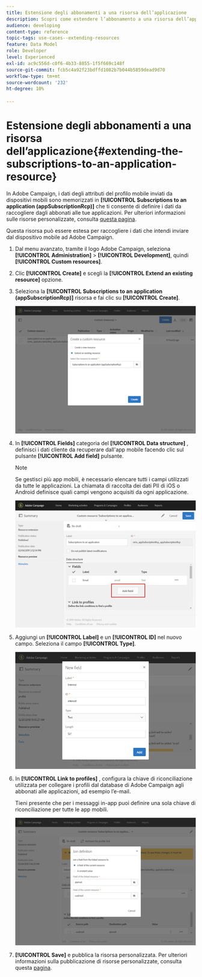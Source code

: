 ```yaml
---
title: Estensione degli abbonamenti a una risorsa dell’applicazione
description: Scopri come estendere l’abbonamento a una risorsa dell’applicazione
audience: developing
content-type: reference
topic-tags: use-cases--extending-resources
feature: Data Model
role: Developer
level: Experienced
exl-id: ac9c556d-c0f6-4b33-8855-1f5f669c148f
source-git-commit: fcb5c4a92f23bdffd1082b7b044b5859dead9d70
workflow-type: tm+mt
source-wordcount: '232'
ht-degree: 10%

---
```


# Estensione degli abbonamenti a una risorsa dell’applicazione{#extending-the-subscriptions-to-an-application-resource}

In Adobe Campaign, i dati degli attributi del profilo mobile inviati da dispositivi mobili sono memorizzati in **[!UICONTROL Subscriptions to an application (appSubscriptionRcp)]** che ti consente di definire i dati da raccogliere dagli abbonati alle tue applicazioni. Per ulteriori informazioni sulle risorse personalizzate, consulta [questa pagina](../../developing/using/key-steps-to-add-a-resource.md).

Questa risorsa può essere estesa per raccogliere i dati che intendi inviare dal dispositivo mobile ad Adobe Campaign.

1. Dal menu avanzato, tramite il logo Adobe Campaign, seleziona **[!UICONTROL Administration]** > **[!UICONTROL Development]**, quindi **[!UICONTROL Custom resources]**.
1. Clic **[!UICONTROL Create]** e scegli la **[!UICONTROL Extend an existing resource]** opzione.
1. Seleziona la **[!UICONTROL Subscriptions to an application (appSubscriptionRcp)]** risorsa e fai clic su **[!UICONTROL Create]**.

   ![](assets/in_app_personal_data_4.png)

1. In **[!UICONTROL Fields]** categoria del **[!UICONTROL Data structure]** , definisci i dati cliente da recuperare dall&#39;app mobile facendo clic sul pulsante **[!UICONTROL Add field]** pulsante.

   >[!NOTE]
   >
   >Se gestisci più app mobili, è necessario elencare tutti i campi utilizzati da tutte le applicazioni. La chiamata di raccolta dei dati PII di iOS o Android definisce quali campi vengono acquisiti da ogni applicazione.

   ![](assets/in_app_personal_data.png)

1. Aggiungi un **[!UICONTROL Label]** e un **[!UICONTROL ID]** nel nuovo campo. Seleziona il campo **[!UICONTROL Type]**.

   ![](assets/schema_extension_uc9.png)

1. In **[!UICONTROL Link to profiles]** , configura la chiave di riconciliazione utilizzata per collegare i profili dal database di Adobe Campaign agli abbonati alle applicazioni, ad esempio l’e-mail.

   Tieni presente che per i messaggi in-app puoi definire una sola chiave di riconciliazione per tutte le app mobili.

   ![](assets/in_app_personal_data_3.png)

1. **[!UICONTROL Save]** e pubblica la risorsa personalizzata. Per ulteriori informazioni sulla pubblicazione di risorse personalizzate, consulta questa [pagina](../../developing/using/updating-the-database-structure.md#publishing-a-custom-resource).
